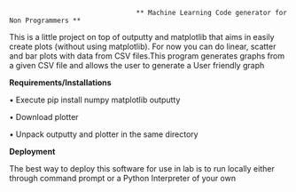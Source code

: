                                     ** Machine Learning Code generator for Non Programmers **
                                         
This is a little project on top of outputty and matplotlib that aims in easily create plots (without  using matplotlib). For now you can    do linear, scatter and bar plots with data from CSV files.This program generates graphs from a given CSV file and allows the user to generate a User friendly graph
       
  **Requirements/Installations**
  
•	Execute pip install numpy matplotlib outputty

•	Download plotter

•	Unpack outputty and plotter in the same directory 

**Deployment**

The best way to deploy this software for use in lab is to run locally either through command prompt or a Python Interpreter of your own
